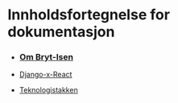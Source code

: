 # Innholdsfortegnelse for dokumentasjon
- ### [Om Bryt-Isen](./domain-docs/Om-bryt-isen.md)

- [Django-x-React](./teori/Django-x-React.md)


- [Teknologistakken](./teori/teknologistakken.md)

